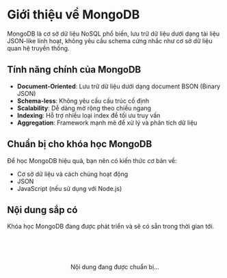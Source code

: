 # Giới thiệu về MongoDB

MongoDB là cơ sở dữ liệu NoSQL phổ biến, lưu trữ dữ liệu dưới dạng tài liệu JSON-like linh hoạt, không yêu cầu schema cứng nhắc như cơ sở dữ liệu quan hệ truyền thống.

## Tính năng chính của MongoDB

-   **Document-Oriented**: Lưu trữ dữ liệu dưới dạng document BSON (Binary JSON)
-   **Schema-less**: Không yêu cầu cấu trúc cố định
-   **Scalability**: Dễ dàng mở rộng theo chiều ngang
-   **Indexing**: Hỗ trợ nhiều loại index để tối ưu truy vấn
-   **Aggregation**: Framework mạnh mẽ để xử lý và phân tích dữ liệu

## Chuẩn bị cho khóa học MongoDB

Để học MongoDB hiệu quả, bạn nên có kiến thức cơ bản về:

-   Cơ sở dữ liệu và cách chúng hoạt động
-   JSON
-   JavaScript (nếu sử dụng với Node.js)

## Nội dung sắp có

Khóa học MongoDB đang được phát triển và sẽ có sẵn trong thời gian tới.

<div class="coming-soon">
  <!-- <img src="/images/mongodb-logo.png" alt="MongoDB Logo" style="width: 100px; height: auto;"> -->
  <p>Nội dung đang được chuẩn bị...</p>
</div>

<style>
.coming-soon {
  display: flex;
  flex-direction: column;
  align-items: center;
  margin: 2rem 0;
  padding: 2rem;
  background-color: var(--vp-c-bg-soft);
  border-radius: 8px;
}
</style>

